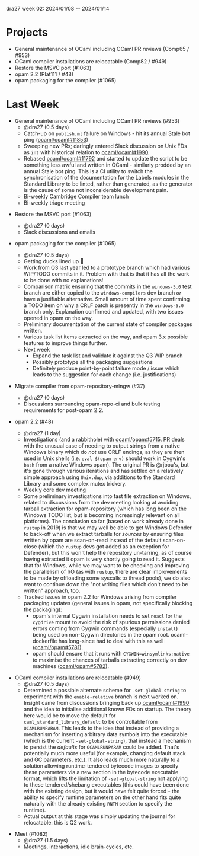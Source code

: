 dra27 week 02: 2024/01/08 -- 2024/01/14

# Projects

- General maintenance of OCaml including OCaml PR reviews (Comp65 / #953)
- OCaml compiler installations are relocatable (Comp82 / #949)
- Restore the MSVC port (#1063)
- opam 2.2 (Plat111 / #48)
- opam packaging for the compiler (#1065)

# Last Week

- General maintenance of OCaml including OCaml PR reviews (#953)
  - @dra27 (0.5 days)
  - Catch-up on `publish.ml` failure on Windows - hit its annual Stale bot ping
    ([ocaml/ocaml#11853][])
  - Sweeping new PRs; daringly entered Slack discussion on Unix FDs as `int`
    with historical relation to [ocaml/ocaml#1990][].
  - Rebased [ocaml/ocaml#11792][] and started to update the script to be
    something less awful and written in OCaml - similarly prodded by an annual
    Stale bot ping. This is a CI utility to switch the synchronisation of the
    documentation for the Labels modules in the Standard Library to be linted,
    rather than generated, as the generator is the cause of some not
    inconsiderable development pain.
  - Bi-weekly Cambridge Compiler team lunch
  - Bi-weekly triage meeting

[ocaml/ocaml#11853]: https://github.com/ocaml/ocaml/issues/11853
[ocaml/ocaml#1990]: https://github.com/ocaml/ocaml/pull/1990
[ocaml/ocaml#11792]: https://github.com/ocaml/ocaml/pull/11792

- Restore the MSVC port (#1063)
  - @dra27 (0 days)
  - Slack discussions and emails

- opam packaging for the compiler (#1065)
  - @dra27 (0.5 days)
  - Getting ducks lined up 🦆
  - Work from Q3 last year led to a prototype branch which had various WIP/TODO
    commits in it. Problem with that is that it has all the work to be done with
    no explanations!
  - Comparison matrix ensuring that the commits in the `windows-5.0` test branch
    are either copied to the `windows-compilers` dev branch _or_ have a
    justifiable alternative. Small amount of time spent confirming a TODO item
    on why a CRLF patch is presently in the `windows-5.0` branch only.
    Explanation confirmed and updated, with two issues opened in opam on the
    way.
  - Preliminary documentation of the current state of compiler packages written.
  - Various task list items extracted on the way, and opam 3.x possible features
    to improve things further.
  - Next week
    - Expand the task list and validate it against the Q3 WIP branch
    - Possibly prototype all the packaging suggestions
    - Definitely produce point-by-point failure mode / issue which leads to the
      suggestion for each change (i.e. justifications)

- Migrate compiler from opam-repository-mingw (#37)
  - @dra27 (0 days)
  - Discussions surrounding opam-repo-ci and bulk testing requirements for
    post-opam 2.2.

- opam 2.2 (#48)
  - @dra27 (1 day)
  - Investigations (and a rabbithole) with [ocaml/opam#5715][]. PR deals with
    the unusual case of needing to output strings from a native Windows binary
    which do _not_ use CRLF endings, as they are then used in Unix shells
    (i.e. `eval $(opam env)` should work in Cygwin's `bash` from a native
    Windows opam). The original PR is @rjbou's, but it's gone through various
    iterations and has settled on a relatively simple approach using `Unix.dup`,
    via additions to the Standard Library and some complex mutex trickery.
  - Weekly core dev meeting
  - Some preliminary investigations into fast file extraction on Windows,
    related to discussions from the dev meeting looking at avoiding tarball
    extraction for opam-repository (which has long been on the Windows TODO
    list, but is becoming increasingly relevant on all platforms). The
    conclusion so far (based on work already done in `rustup` in 2019) is that
    we may well be able to get Windows Defender to back-off when we extract
    tarballs for _sources_ by ensuring files written by opam are scan-on-read
    instead of the default scan-on-close (which the `rustup` devs got added as
    an exception for Defender), but this won't help the repository un-tarring,
    as of course having extracted it opam is very shortly going to read it.
    Suggests that for Windows, while we may want to be checking and improving
    the parallelism of I/O (as with `rustup`, there are clear improvements to be
    made by offloading some syscalls to thread pools), we do also want to
    continue down the "not writing files which don't need to be written"
    approach, too.
  - Tracked issues in opam 2.2 for Windows arising from compiler packaging
    updates (general issues in opam, not specifically blocking the packaging):
    - opam's internal Cygwin installation needs to set `noacl` for the
      `cygdrive` mount to avoid the risk of spurious permissions denied errors
      coming from Cygwin commands (especially `install`) being used on
      non-Cygwin directories in the opam root. ocaml-dockerfile has long-since
      had to deal with this as well ([ocaml/opam#5781][]).
    - opam should ensure that it runs with `CYGWIN=winsymlinks:native` to
      maximise the chances of tarballs extracting correctly on dev machines
      ([ocaml/opam#5782][]).

[ocaml/opam#5715]: https://github.com/ocaml/opam/pull/5715
[ocaml/opam#5781]: https://github.com/ocaml/opam/issues/5781
[ocaml/opam#5782]: https://github.com/ocaml/opam/issues/5782

- OCaml compiler installations are relocatable (#949)
  - @dra27 (0.5 days)
  - Determined a possible alternate scheme for `-set-global-string` to
    experiment with the `enable-relative` branch is next worked on. Insight came
    from discussions bringing back up [ocaml/ocaml#1990][] and the idea to
    initialise additional known FDs on startup. The theory here would be to move
    the default for `caml_standard_library_default` to be controllable from
    `OCAMLRUNPARAM`. This leads to the idea that instead of providing a
    mechanism for inserting arbitrary data symbols into the executable (which is
    the current `-set-global-string`), that instead a mechanism to persist the
    _defaults_ for `OCAMLRUNPARAM` could be added. That's potentially much more
    useful (for example, changing default stack and GC parameters, etc.). It
    also leads much more naturally to a solution allowing runtime-tendered
    bytecode images to specify these parameters via a new section in the
    bytecode executable format, which lifts the limitation of
    `-set-global-string` not applying to these tendered/shebang executables
    (this could have been done with the existing design, but it would have felt
    quite forced - the ability to specify runtime parameters on the other hand
    fits quite naturally with the already existing `RNTM` section to specify the
    runtime).
  - Actual output at this stage was simply updating the journal for relocatable:
    this is Q2 work.

[ocaml/ocaml#1990]: https://github.com/ocaml/ocaml/pull/1990

- Meet (#1082)
  - @dra27 (1.5 days)
  - Meetings, interactions, idle brain-cycles, etc.
